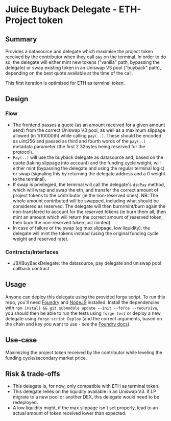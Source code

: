 # Juice Buyback Delegate - ETH-Project token

## Summary

Provides a datasource and delegate which maximise the project token received by the contributor when they call `pay` on the terminal. In order to do so, the delegate will either mint new tokens ("vanilla" path, bypassing the delegate) or swap existing token in an Uniswap V3 pool ("buyback" path), depending on the best quote available at the time of the call.

This first iteration is optimised for ETH as terminal token.

## Design
### Flow
- The frontend passes a quote (as an amount received for a given amount send) from the correct Uniswap V3 pool, as well as a maximum slippage allowed (in 1/10000th) while calling `pay(..)`. These should be encoded as uint256 and passed as third and fourth words of the `pay(..)` metadata parameter (the first 2 32bytes being reserved for the protocol).
- `Pay(..)` will use the buyback delegate as datasource and, based on the quote (taking slippage into account) and the funding cycle weight, will either mint (bypassing the delegate and using the regular terminal logic) or swap (signaling this by returning the delegate address and a 0 weight to the terminal).
- If swap is privilegied, the terminal will call the delegate's `didPay` method, which will wrap and swap the eth, and transfer the correct amount of project tokens to the contributor (ie the non-reserved ones).
NB: The whole amount contributed will be swapped, including what should be considered as reserved. The delegate will then burn/mint/burn again the non-transfered to account for the reserved tokens (ie burn them all, then mint an amount which will return the correct amount of reserved token, then burn the non-reserved token just minted)
- In case of failure of the swap (eg max slippage, low liquidity), the delegate will mint the tokens instead (using the original funding cycle weight and reserved rate).

### Contracts/Interfaces
- JBXBuyBackDelegate: the datasource, pay delegate and uniswap pool callback contract

## Usage
Anyone can deploy this delegate using the provided forge script.
To run this repo, you'll need [Foundry](https://book.getfoundry.sh/) and [NodeJS](https://nodejs.dev/en/learn/how-to-install-nodejs/) installed.
Install the dependencies with `npm install && git submodule update --init --force --recursive`, you should then be able to run the tests using `forge test` or deploy a new delegate using `forge script Deploy` (and the correct arguments, based on the chain and key you want to use - see the [Foundry docs](https://book.getfoundry.sh/)).

## Use-case
Maximizing the project token received by the contributor while leveling the funding cycle/secondary market price.

## Risk & trade-offs
 - This delegate is, for now, only compatible with ETH as terminal token.
 - This delegate relies on the liquidity available in an Uniswap V3. If LP migrate to a new pool or another DEX, this delegate would need to be redeployed.
 - A low liquidity might, if the max slippage isn't set properly, lead to an actual amount of token received lower than expected.